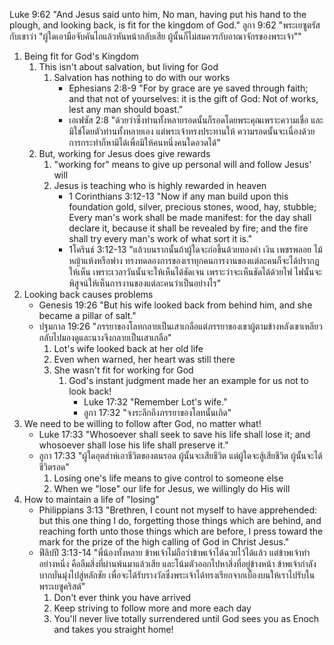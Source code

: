 Luke 9:62 "And Jesus said unto him, No man, having put his hand to the plough, and looking back, is fit for the kingdom of God."
ลูกา 9:62 "พระเยซูตรัสกับเขาว่า "ผู้ใดเอามือจับคันไถแล้วหันหน้ากลับเสีย ผู้นั้นก็ไม่สมควรกับอาณาจักรของพระเจ้า""

1. Being fit for God's Kingdom
    1. This isn't about salvation, but living for God
        1. Salvation has nothing to do with our works
            - Ephesians 2:8-9 "For by grace are ye saved through faith; and that not of yourselves: it is the gift of God: Not of works, lest any man should boast."
            - เอเฟซัส 2:8 "ด้วยว่าซึ่งท่านทั้งหลายรอดนั้นก็รอดโดยพระคุณเพราะความเชื่อ และมิใช่โดยตัวท่านทั้งหลายเอง แต่พระเจ้าทรงประทานให้ ความรอดนั้นจะเนื่องด้วยการกระทำก็หามิได้เพื่อมิให้คนหนึ่งคนใดอวดได้"
    2. But, working for Jesus does give rewards
        1. "working for" means to give up personal will and follow Jesus' will
        2. Jesus is teaching who is highly rewarded in heaven
            - 1 Corinthians 3:12-13 "Now if any man build upon this foundation gold, silver, precious stones, wood, hay, stubble; Every man's work shall be made manifest: for the day shall declare it, because it shall be revealed by fire; and the fire shall try every man's work of what sort it is."
            - 1โครินธ์ 3:12-13 "แล้วบนรากนั้นถ้าผู้ใดจะก่อขึ้นด้วยทองคำ เงิน เพชรพลอย ไม้ หญ้าแห้งหรือฟาง ทรงทดลองการของเราทุกคนการงานของแต่ละคนก็จะได้ปรากฏให้เห็น เพราะเวลาวันนั้นจะให้เห็นได้ชัดเจน เพราะว่าจะเห็นชัดได้ด้วยไฟ ไฟนั้นจะพิสูจน์ให้เห็นการงานของแต่ละคนว่าเป็นอย่างไร"
2. Looking back causes problems
    - Genesis 19:26 "But his wife looked back from behind him, and she became a pillar of salt."
    - ปฐมกาล 19:26 "ภรรยาของโลทกลายเป็นเสาเกลือแต่ภรรยาของเขาผู้ตามข้างหลังเขาเหลียวกลับไปมองดูและนางจึงกลายเป็นเสาเกลือ"
        1. Lot's wife looked back at her old life
        2. Even when warned, her heart was still there
        3. She wasn't fit for working for God
            1. God's instant judgment made her an example for us not to look back!
                - Luke 17:32 "Remember Lot's wife."
                - ลูกา 17:32 "จงระลึกถึงภรรยาของโลทนั้นเถิด"
3. We need to be willing to follow after God, no matter what!
    - Luke 17:33 "Whosoever shall seek to save his life shall lose it; and whosoever shall lose his life shall preserve it."
    - ลูกา 17:33 "ผู้ใดอุตส่าห์เอาชีวิตของตนรอด ผู้นั้นจะเสียชีวิต แต่ผู้ใดจะสู้เสียชีวิต ผู้นั้นจะได้ชีวิตรอด"
        1. Losing one's life means to give control to someone else
        2. When we "lose" our life for Jesus, we willingly do His will
4. How to maintain a life of "losing"
    - Philippians 3:13 "Brethren, I count not myself to have apprehended: but this one thing I do, forgetting those things which are behind, and reaching forth unto those things which are before, I press toward the mark for the prize of the high calling of God in Christ Jesus."
    - ฟีลิปปี 3:13-14 "พี่น้องทั้งหลาย ข้าพเจ้าไม่ถือว่าข้าพเจ้าได้ฉวยไว้ได้แล้ว แต่ข้าพเจ้าทำอย่างหนึ่ง คือลืมสิ่งที่ผ่านพ้นมาแล้วเสีย และโน้มตัวออกไปหาสิ่งที่อยู่ข้างหน้า ข้าพเจ้ากำลังบากบั่นมุ่งไปสู่หลักชัย เพื่อจะได้รับรางวัลซึ่งพระเจ้าได้ทรงเรียกจากเบื้องบนให้เราไปรับในพระเยซูคริสต์"
        1. Don't ever think you have arrived
        2. Keep striving to follow more and more each day
        3. You'll never live totally surrendered until God sees you as Enoch and takes you straight home!